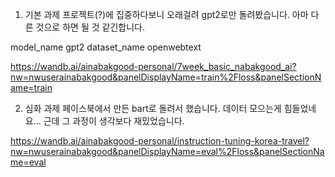 1. 기본 과제
프로젝트(?)에 집중하다보니 오래걸려 gpt2로만 돌려봤습니다.
아마 다른 것으로 하면 될 것 같긴합니다.
   
model_name gpt2 
dataset_name openwebtext 



https://wandb.ai/ainabakgood-personal/7week_basic_nabakgood_ai?nw=nwuserainabakgood&panelDisplayName=train%2Floss&panelSectionName=train

2. 심화 과제
페이스북에서 만든 bart로 돌려서 했습니다.
데이터 모으는게 힘들었네요...
근데 그 과정이 생각보다 재밌었습니다.

https://wandb.ai/ainabakgood-personal/instruction-tuning-korea-travel?nw=nwuserainabakgood&panelDisplayName=eval%2Floss&panelSectionName=eval
